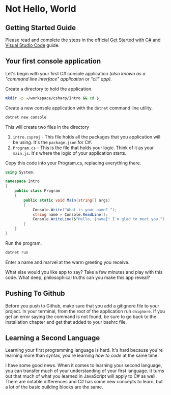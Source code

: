 # Not Hello, World

## Getting Started Guide

Please read and complete the steps in the official [Get Started with C# and Visual Studio Code](https://docs.microsoft.com/en-us/dotnet/core/tutorials/with-visual-studio-code) guide.

## Your first console application

Let's begin with your first C# console application _(also known as a "command line interface" application or "cli" app)_.

Create a directory to hold the application.

```sh
mkdir -p ~/workspace/csharp/Intro && cd $_
```

Create a new console application with the `dotnet` command line utility.

```sh
dotnet new console
```

This will create two files in the directory

1. `intro.csproj` - This file holds all the packages that you application will be using. It's the `package.json` for C#.
1. `Program.cs` - This is the file that holds your logic. Think of it as your `main.js`. It's where the logic of your application starts.

Copy this code into your Program.cs, replacing everything there.

```cs
using System;

namespace Intro
{
    public class Program
    {
        public static void Main(string[] args)
        {
            Console.Write("What is your name? ");
            string name = Console.ReadLine();
            Console.WriteLine($"Hello, {name}! I'm glad to meet you.");
        }
    }
}
```

Run the program.

```sh
dotnet run
```

Enter a name and marvel at the warm greeting you receive.

What else would you like app to say? Take a few minutes and play with this code. What deep, philosophical truths can you make this app reveal?

## Pushing To Github

Before you push to Github, make sure that you add a gitignore file to your project. In your terminal, from the root of the application run `dnignore`. If you get an error saying the command is not found, be sure to go back to the installation chapter and get that added to your bashrc file.

## Learning a Second Language

Learning your first programming language is hard. It's hard because you're learning more than syntax, you're learning _how to code_ at the same time.

I have some good news. When it comes to learning your second language, you can transfer much of your understanding of your first language. It turns out that much of what you learned in JavaScript will apply to C# as well. There are notable differences and C# has some new concepts to learn, but a lot of the basic building blocks are the same.
